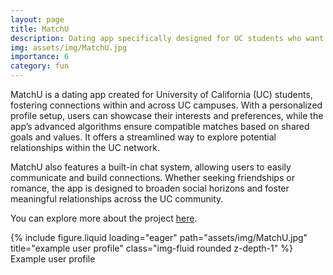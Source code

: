 ```yaml
---
layout: page
title: MatchU
description: Dating app specifically designed for UC students who want to connect with others from the same or different UC campuses
img: assets/img/MatchU.jpg
importance: 6
category: fun
---
```


MatchU is a dating app created for University of California (UC) students, fostering connections within and across UC campuses. With a personalized profile setup, users can showcase their interests and preferences, while the app’s advanced algorithms ensure compatible matches based on shared goals and values. It offers a streamlined way to explore potential relationships within the UC network.

MatchU also features a built-in chat system, allowing users to easily communicate and build connections. Whether seeking friendships or romance, the app is designed to broaden social horizons and foster meaningful relationships across the UC community.

You can explore more about the project <a href="https://docs.google.com/presentation/d/1m1mjN5KxPykCtxlNe1VaEbcU8_hEDP4UyzyJORfxF3s/edit?usp=sharing"> here</a>.

<div class="row">
    <div class="col-sm mt-3 mt-md-0">
        {% include figure.liquid loading="eager" path="assets/img/MatchU.jpg" title="example user profile" class="img-fluid rounded z-depth-1" %}
    </div>
</div>
<div class="caption">
    Example user profile
</div>

